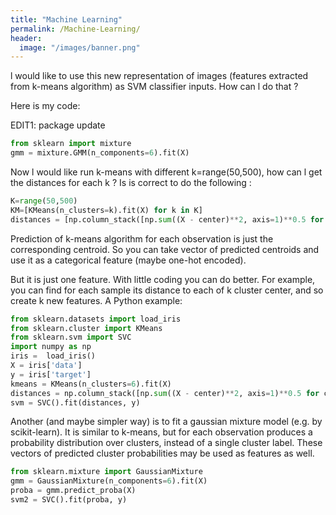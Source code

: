 ```yaml
---
title: "Machine Learning"
permalink: /Machine-Learning/
header:
  image: "/images/banner.png"
---
```

l would like to use this new representation of images (features extracted from k-means algorithm) as SVM classifier inputs. How can l do that ?

Here is my code:

EDIT1:
package update

```Python
from sklearn import mixture
gmm = mixture.GMM(n_components=6).fit(X)
```

Now l would like run k-means with different k=range(50,500), how can l get the distances for each k ? Is is correct to do the following :

```Python
K=range(50,500)
KM=[KMeans(n_clusters=k).fit(X) for k in K]
distances = [np.column_stack([np.sum((X - center)**2, axis=1)**0.5 for center in C.cluster_centers_]) for C in KM]
```

Prediction of k-means algorithm for each observation is just the corresponding centroid. So you can take vector of predicted centroids and use it as a categorical feature (maybe one-hot encoded).

But it is just one feature. With little coding you can do better. For example, you can find for each sample its distance to each of k cluster center, and so create k new features. A Python example:

```Python
from sklearn.datasets import load_iris
from sklearn.cluster import KMeans
from sklearn.svm import SVC
import numpy as np
iris =  load_iris()
X = iris['data']
y = iris['target']
kmeans = KMeans(n_clusters=6).fit(X)
distances = np.column_stack([np.sum((X - center)**2, axis=1)**0.5 for center in kmeans.cluster_centers_])
svm = SVC().fit(distances, y)
```
Another (and maybe simpler way) is to fit a gaussian mixture model (e.g. by scikit-learn). It is similar to k-means, but for each observation produces a probability distribution over clusters, instead of a single cluster label. These vectors of predicted cluster probabilities may be used as features as well.

```Python
from sklearn.mixture import GaussianMixture
gmm = GaussianMixture(n_components=6).fit(X)
proba = gmm.predict_proba(X)
svm2 = SVC().fit(proba, y)
```
